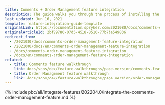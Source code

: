 ```yaml
---
title: Comments + Order Management feature integration
description: The guide walks you through the process of installing the Comments + Order Management feature into the project.
last_updated: Jun 16, 2021
template: feature-integration-guide-template
originalLink: https://documentation.spryker.com/2021080/docs/comments-order-management-feature-integration
originalArticleId: 2bf29780-07d5-4518-8510-77b7ba549836
redirect_from:
  - /2021080/docs/comments-order-management-feature-integration
  - /2021080/docs/en/comments-order-management-feature-integration
  - /docs/comments-order-management-feature-integration
  - /docs/en/comments-order-management-feature-integration
related:
  - title: Comments feature walkthrough
    link: docs/scos/dev/feature-walkthroughs/page.version/comments-feature-walkthrough.html
  - title: Order Management feature walkthrough
    link: docs/scos/dev/feature-walkthroughs/page.version/order-management-feature-walkthrough/order-management-feature-wakthrough.html
---
```

{% include pbc/all/integrate-features/202204.0/integrate-the-comments-order-management-feature.md %} <!-- To edit, see /_includes/pbc/all/integrate-features/202204.0/integrate-the-comments-order-management-feature.md -->
